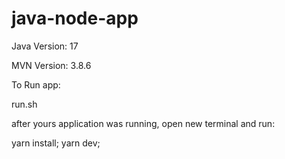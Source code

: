 # java-node-app


Java Version: 17

MVN Version: 3.8.6

To Run app: 

run.sh


after yours application was running, open new terminal and run: 

yarn install;
yarn dev;

